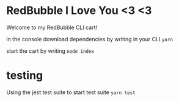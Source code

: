 # RedBubble I Love You <3 <3

Welcome to my RedBubble CLI cart!

in the console download dependencies by writing in your CLI ```yarn```

start the cart by writing ```node index``` 

# testing
Using the jest test suite
to start test suite ```yarn test``` 
